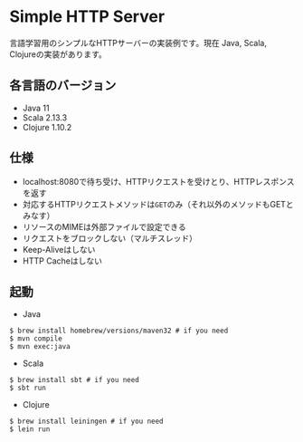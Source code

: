 
# Simple HTTP Server
言語学習用のシンプルなHTTPサーバーの実装例です。現在 Java, Scala, Clojureの実装があります。

## 各言語のバージョン
- Java 11
- Scala 2.13.3
- Clojure 1.10.2

## 仕様
- localhost:8080で待ち受け、HTTPリクエストを受けとり、HTTPレスポンスを返す
- 対応するHTTPリクエストメソッドは`GET`のみ（それ以外のメソッドもGETとみなす）
- リソースのMIMEは外部ファイルで設定できる
- リクエストをブロックしない（マルチスレッド）
- Keep-Aliveはしない
- HTTP Cacheはしない

## 起動

- Java  
```
$ brew install homebrew/versions/maven32 # if you need
$ mvn compile
$ mvn exec:java
```

- Scala
```
$ brew install sbt # if you need
$ sbt run
```

- Clojure
```
$ brew install leiningen # if you need
$ lein run
```
